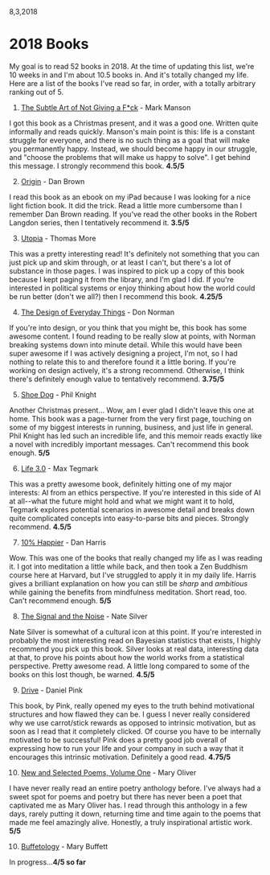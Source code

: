 8,3,2018
# 2018 Books

My goal is to read 52 books in 2018. At the time of updating this list, we're 10 weeks in and I'm about 10.5 books in. And it's totally changed my life. Here are a list of the books I've read so far, in order, with a totally arbitrary ranking out of 5.

 1. [The Subtle Art of Not Giving a F*ck](http://amzn.to/2EMvDKO) - Mark Manson

 I got this book as a Christmas present, and it was a good one. Written quite informally and reads quickly. Manson's main point is this: life is a constant struggle for everyone, and there is no such thing as a goal that will make you permanently happy. Instead, we should become happy in our struggle, and "choose the problems that will make us happy to solve". I get behind this message. I strongly recommend this book. **4.5/5**

 2. [Origin](http://amzn.to/2GBq3an) - Dan Brown

 I read this book as an ebook on my iPad because I was looking for a nice light fiction book. It did the trick. Read a little more cumbersome than I remember Dan Brown reading. If you've read the other books in the Robert Langdon series, then I tentatively recommend it. **3.5/5** 
 
 3. [Utopia](http://amzn.to/2sHVe1C) - Thomas More

 This was a pretty interesting read! It's definitely not something that you can just pick up and skim through, or at least I can't, but there's a lot of substance in those pages. I was inspired to pick up a copy of this book because I kept paging it from the library, and I'm glad I did. If you're interested in political systems or enjoy thinking about how the world could be run better (don't we all?) then I recommend this book. **4.25/5**
  
 4. [The Design of Everyday Things](http://amzn.to/2GCcoQl) - Don Norman

 If you're into design, or you think that you might be, this book has some awesome content. I found reading to be really slow at points, with Norman breaking systems down into minute detail. While this would have been super awesome if I was actively designing a project, I'm not, so I had nothing to relate this to and therefore found it a little boring. If you're working on design actively, it's a strong recommend. Otherwise, I think there's definitely enough value to tentatively recommend. **3.75/5**
 
 5. [Shoe Dog](http://amzn.to/2GBtldJ) - Phil Knight

 Another Christmas present... Wow, am I ever glad I didn't leave this one at home. This book was a page-turner from the very first page, touching on some of my biggest interests in running, business, and just life in general. Phil Knight has led such an incredible life, and this memoir reads exactly like a novel with incredibly important messages. Can't recommend this book enough. **5/5**
 
 6. [Life 3.0](http://amzn.to/2CCNSMJ) - Max Tegmark
 
 This was a pretty awesome book, definitely hitting one of my major interests: AI from an ethics perspective. If you're interested in this side of AI at all--what the future might hold and what we might want it to hold, Tegmark explores potential scenarios in awesome detail and breaks down quite complicated concepts into easy-to-parse bits and pieces. Strongly recommend. **4.5/5**

 7. [10% Happier](http://amzn.to/2sM3wWB) - Dan Harris
 
 Wow. This was one of the books that really changed my life as I was reading it. I got into meditation a little while back, and then took a Zen Buddhism course here at Harvard, but I've struggled to apply it in my daily life. Harris gives a brilliant explanation on how you can still be _sharp_ and _ambitious_ while gaining the benefits from mindfulness meditation. Short read, too. Can't recommend enough. **5/5**
 
 8. [The Signal and the Noise](http://amzn.to/2sN6Vo2) - Nate Silver
 
 Nate Silver is somewhat of a cultural icon at this point. If you're interested in probably the most interesting read on Bayesian statistics that exists, I highly recommend you pick up this book. Silver looks at real data, interesting data at that, to prove his points about how the world works from a statistical perspective. Pretty awesome read. A little long compared to some of the books on this lost though, be warned. **4.5/5**
 
 9. [Drive](http://amzn.to/2F7yFVY) - Daniel Pink
 
 This book, by Pink, really opened my eyes to the truth behind motivational structures and how flawed they can be. I guess I never really considered why we use carrot/stick rewards as opposed to intrinsic motivation, but as soon as I read that it completely clicked. Of course you have to be internally motivated to be successful! Pink does a pretty good job overall of expressing how to run your life and your company in such a way that it encourages this intrinsic motivation. Definitely a good read. **4.75/5**
 
 10. [New and Selected Poems, Volume One](http://amzn.to/2FBotZd) - Mary Oliver
 
 I have never really read an entire poetry anthology before. I've always had a sweet spot for poems and poetry but there has never been a poet that captivated me as Mary Oliver has. I read through this anthology in a few days, rarely putting it down, returning time and time again to the poems that made me feel amazingly alive. Honestly, a truly inspirational artistic work. **5/5**
 
 10. [Buffetology](http://amzn.to/2GWNrPY) - Mary Buffett
 
 In progress...**4/5 so far**
 